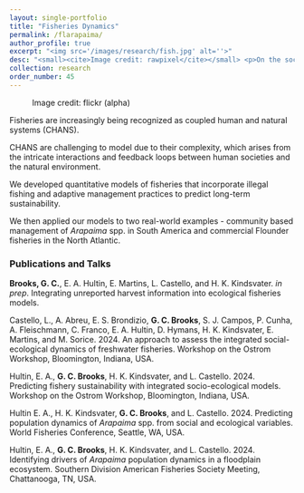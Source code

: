 ```yaml
---
layout: single-portfolio
title: "Fisheries Dynamics"
permalink: /flarapaima/
author_profile: true
excerpt: "<img src='/images/research/fish.jpg' alt=''>"
desc: "<small><cite>Image credit: rawpixel</cite></small> <p>On the social and ecological sustainability of fishing</p>"
collection: research
order_number: 45
---
```


<figure class="align-right">
  <img src="{{ site.url }}{{ site.baseurl }}/images/research/flounder.jpg" alt="">
  <figcaption>Image credit: flickr (alpha)</figcaption>
</figure> 

Fisheries are increasingly being recognized as coupled human and natural systems (CHANS).

CHANS are challenging to model due to their complexity, which arises from the intricate interactions and feedback loops between human societies and the natural environment.

We developed quantitative models of fisheries that incorporate illegal fishing and adaptive management practices to predict long-term sustainability. 

We then applied our models to two real-world examples - community based management of _Arapaima_ spp. in South America and commercial Flounder fisheries in the North Atlantic.

### Publications and Talks
**Brooks, G. C.**, E. A. Hultin, E. Martins, L. Castello, and H. K. Kindsvater.  _in prep_. Integrating unreported harvest information into ecological fisheries models. 

Castello, L., A. Abreu,  E. S. Brondizio, **G. C. Brooks**, S. J. Campos, P. Cunha, A. Fleischmann, C. Franco, E. A. Hultin, D. Hymans, H. K. Kindsvater, E. Martins, and M. Sorice. 2024. An approach to assess the integrated social-ecological dynamics of freshwater fisheries. Workshop on the Ostrom Workshop, Bloomington, Indiana, USA.

Hultin, E. A., **G. C. Brooks**, H. K. Kindsvater, and L. Castello. 2024. Predicting fishery sustainability with integrated socio-ecological models. Workshop on the Ostrom Workshop, Bloomington, Indiana, USA.

Hultin E. A., H. K. Kindsvater, **G. C. Brooks**, and L. Castello. 2024. Predicting population dynamics of _Arapaima_ spp. from social and ecological variables. World Fisheries Conference, Seattle, WA, USA.

Hultin, E. A., **G. C. Brooks**, H. K. Kindsvater, and L. Castello. 2024. Identifying drivers of _Arapaima_ population dynamics in a floodplain ecosystem. Southern Division American Fisheries Society Meeting, Chattanooga, TN, USA.
